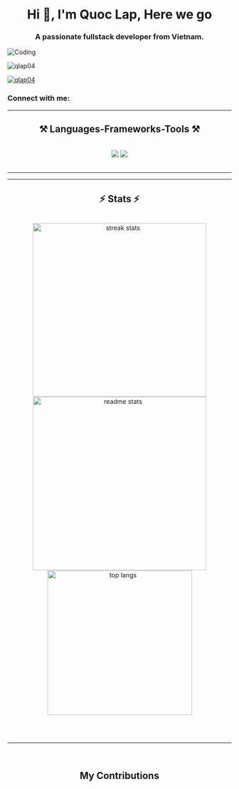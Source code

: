 <h1 align="center">Hi 👋, I'm Quoc Lap, Here we go</h1>
<h3 align="center">A passionate fullstack developer from Vietnam.</h3>
<img aligh="center" alt="Coding" src="https://media4.giphy.com/media/bGgsc5mWoryfgKBx1u/200w.gif?cid=6c09b952n12lsy4ieq9h1x69uepctvfg2jb8qqku79xfd8u2&ep=v1_gifs_search&rid=200w.gif&ct=g">
<p align="left"> <img src="https://komarev.com/ghpvc/?username=qlap04&label=Profile%20views&color=0e75b6&style=flat" alt="qlap04" /> </p>

<p align="left"> <a href="https://github.com/ryo-ma/github-profile-trophy"><img src="https://github-profile-trophy.vercel.app/?username=qlap04" alt="qlap04" /></a> </p>

<h3 align="left">Connect with me:</h3>
<p align="left">
</p>

 <hr/>
 
<h2 align="center">⚒️ Languages-Frameworks-Tools ⚒️</h2>
<br/>
<div align="center">
    <img src="https://skillicons.dev/icons?i=react,bootstrap,mui,html,css,vscode,github,figma,tailwind,git,r" />
    <img src="https://skillicons.dev/icons?i=nodejs,python,javascript,typescript,express,firebase,mongodb,c,java,nextjs,mysql,swift" /><br>
</div>

<br/>
<hr/>



<hr/>

<h2 align="center">⚡ Stats ⚡</h2>
<br>
<div align=center>
  <img width=390 src="https://github-readme-streak-stats-salesp07.vercel.app/?user=qlap04&count_private=true&theme=react&border_radius=10" alt="streak stats"/>
  <img width=390 src="https://github-readme-stats-salesp07.vercel.app/api?username=salesp07&count_private=true&show_icons=true&theme=react&rank_icon=github&border_radius=10" alt="readme stats" />
  <br/>
  <img width=325 align="center" src="https://github-readme-stats-salesp07.vercel.app/api/top-langs/?username=qlap04&hide=HTML&langs_count=8&layout=compact&theme=react&border_radius=10&size_weight=0.5&count_weight=0.5&exclude_repo=github-readme-stats" alt="top langs" />
</div>

<br/><br/>

<hr/>

<br/>

<div align="center">
  <h2> My Contributions </h2>
  
</div>

<br/>
